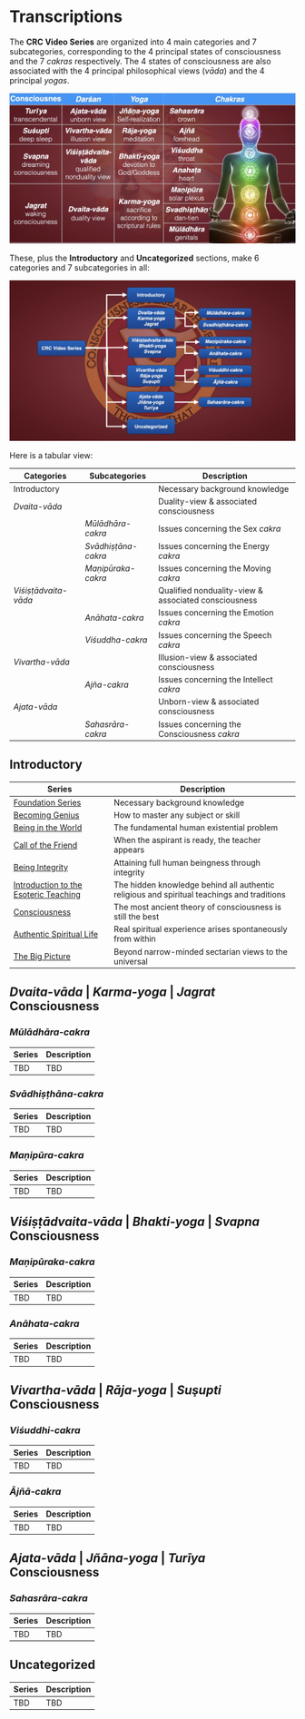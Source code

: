 # Transcriptions

The **CRC Video Series** are organized into 4 main categories and 7 subcategories, corresponding to the 4 principal states of consciousness and the 7 *cakras* respectively. The 4 states of consciousness are also associated with the 4 principal philosophical views (*vāda*) and the 4 principal *yogas*. 

![4x4 Consciousness Matrix](art/4x4matrix.JPG)

These, plus the **Introductory** and **Uncategorized** sections, make 6 categories and 7 subcategories in all:

![CRC Root Ontology](art/ontology.png)

Here is a tabular view:

| Categories | Subcategories | Description |
| --- | --- | --- |
| Introductory | | Necessary background knowledge |
| *Dvaita-vāda* | | Duality-view & associated consciousness |
| | *Mūlādhāra-cakra* | Issues concerning the Sex *cakra* |
| | *Svādhiṣṭāna-cakra* | Issues concerning the Energy *cakra* |
| | *Maṇipūraka-cakra* | Issues concerning the Moving *cakra* |
| *Viśiṣṭādvaita-vāda* | | Qualified nonduality-view & associated consciousness |
| | *Anāhata-cakra* | Issues concerning the Emotion *cakra* |
| | *Viśuddha-cakra* | Issues concerning the Speech *cakra* |
| *Vivartha-vāda* | | Illusion-view & associated consciousness |
| | *Ajña-cakra* | Issues concerning the Intellect *cakra* |
| *Ajata-vāda* | | Unborn-view & associated consciousness |
| | *Sahasrāra-cakra* | Issues concerning the Consciousness *cakra* |

## Introductory

| Series | Description |
| --- | --- |
| [Foundation Series](introductory/foundation/index.md) | Necessary background knowledge |
| [Becoming Genius](introductory/BecomingGenius/index.md) | How to master any subject or skill |
| [Being in the World](introductory/BeingintheWorld/BeingInTheWorld.md) | The fundamental human existential problem | 
| [Call of the Friend](introductory/CalloftheFriend/CalloftheFriend.md) | When the aspirant is ready, the teacher appears |
| [Being Integrity]() | Attaining full human beingness through integrity |
| [Introduction to the Esoteric Teaching]() | The hidden knowledge behind all authentic religious and spiritual teachings and traditions |
| [Consciousness]() | The most ancient theory of consciousness is still the best |
| [Authentic Spiritual Life](introductory/AuthenticSpiritualLife/AuthenticSpiritualLife.md) | Real spiritual experience arises spontaneously from within |
| [The Big Picture]() | Beyond narrow-minded sectarian views to the universal |
 
## *Dvaita-vāda* | *Karma-yoga* | *Jagrat* Consciousness

### *Mūlādhāra-cakra* 

| Series | Description |
| --- | --- |
| TBD | TBD |

### *Svādhiṣṭhāna-cakra* 

| Series | Description |
| --- | --- |
| TBD | TBD |

### *Maṇipūra-cakra*

| Series | Description |
| --- | --- |
| TBD | TBD |

## *Viśiṣṭādvaita-vāda* | *Bhakti-yoga* | *Svapna* Consciousness

### *Maṇipūraka-cakra*

| Series | Description |
| --- | --- |
| TBD | TBD |

### *Anāhata-cakra*

| Series | Description |
| --- | --- |
| TBD | TBD |

## *Vivartha-vāda* | *Rāja-yoga* | *Suşupti* Consciousness

### *Viśuddhi-cakra*

| Series | Description |
| --- | --- |
| TBD | TBD |

### *Ājñā-cakra*

| Series | Description |
| --- | --- |
| TBD | TBD |

## *Ajata-vāda* | *Jñāna-yoga* | *Turīya* Consciousness

### *Sahasrāra-cakra*

| Series | Description |
| --- | --- |
| TBD | TBD |

## Uncategorized

| Series | Description |
| --- | --- |
| TBD | TBD |

